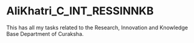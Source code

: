 # AliKhatri_C_INT_RESSINNKB
This has all my tasks related to the Research, Innovation and Knowledge Base  Department of Curaksha.
